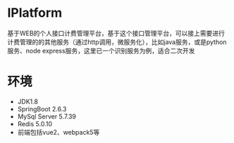 # IPlatform
基于WEB的个人接口计费管理平台，基于这个接口管理平台，可以接上需要进行计费管理的的其他服务（通过http调用，微服务化），比如java服务，或是python服务、node express服务，这里已一个识别服务为例，适合二次开发
# 环境
* JDK1.8
* SpringBoot 2.6.3
* MySql Server 5.7.39
* Redis 5.0.10
* 前端包括vue2、webpack5等
